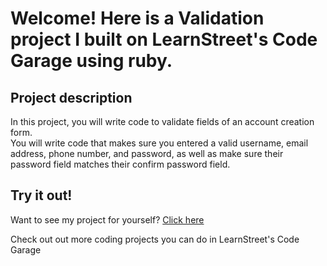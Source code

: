 
Welcome! Here is a Validation project I built on LearnStreet's Code Garage using ruby.
===============================================================================================================

Project description
-------------------------

In this project, you will write code to validate fields of an account creation form.<br>
You will write code that makes sure you entered a valid username, email address, phone number, and password, as well as make sure their password field matches their confirm password field.

Try it out!
--------------

Want to see my project for yourself? [Click here](http://www.learnstreet.com//view_profile/527bbb1e76b99c5cc4002492/project)

Check out out more coding projects you can do in LearnStreet's Code Garage
		